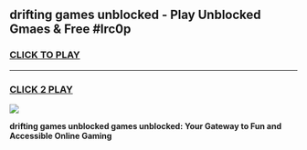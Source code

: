 
## drifting games unblocked - Play Unblocked Gmaes & Free #lrc0p
<h3>
<a href="https://premium.freeplayer.one?title=drifting_games_unblocked&ref=03M">CLICK TO PLAY</a></h3>
<hr>

<h3>
<a href="https://premium.freeplayer.one?title=drifting_games_unblocked&ref=03M">CLICK 2 PLAY</a>
  
</h3>

<a href="https://premium.freeplayer.one?title=drifting_games_unblocked&ref=03M"><img src="https://clearcache.store/games.png"></a>


**drifting games unblocked games unblocked: Your Gateway to Fun and Accessible Online Gaming**

